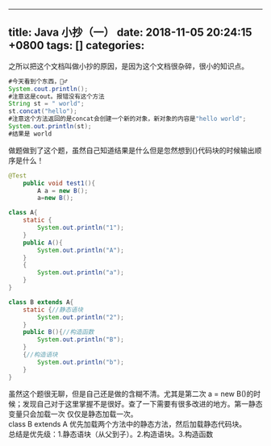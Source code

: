 
---
title: Java 小抄（一）
date: 2018-11-05 20:24:15 +0800
tags: []
categories: 
---
之所以把这个文档叫做小抄的原因，是因为这个文档很杂碎，很小的知识点。
```java
#今天看到个东西，🤦‍♂️
System.cout.println();
#注意这是cout。报错没有这个方法
String st = " world";
st.concat("hello");
#注意这个方法返回的是concat会创建一个新的对象，新对象的内容是"hello world";
System.out.println(st);
#结果是 world
```

做题做到了这个题，虽然自己知道结果是什么但是忽然想到{}代码块的时候输出顺序是什么！
```java
@Test
    public void test1(){
        A a = new B();
        a=new B();

class A{
    static {
        System.out.println("1");
    }
    public A(){
        System.out.println("A");
    }
    {
        System.out.println("a");
    }
}

class B extends A{
    static {//静态语块
        System.out.println("2");
    }
    public B(){//构造函数
        System.out.println("B");
    }
    {//构造语块
        System.out.println("b");
    }
}
```
虽然这个题很无聊，但是自己还是做的含糊不清。尤其是第二次 a = new B()的时候；发现自己对于这里掌握不是很好。查了一下需要有很多改进的地方。第一静态变量只会加载一次 仅仅是静态加载一次。<br />class B extends A 优先加载两个方法中的静态方法，然后加载静态代码块。<br />总结是优先级：1.静态语块（从父到子）。2.构造语块。3.构造函数

